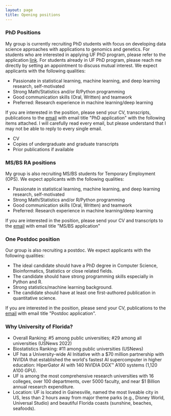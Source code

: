 ```yaml
---
layout: page
title: Opening positions
---
```


### PhD Positions

My group is currently recruiting PhD students with focus on developing data science approaches with applications to genomics and genetics. For students who are interested in applying UF PhD program, please refer to the application [link](https://biostat.ufl.edu/education/phd-in-biostatistics/phd-how-to-apply/). For students already in UF PhD program, please reach me directly by setting an appointment to discuss mutual interest. We expect applicants with the following qualities:

* Passionate in statistical learning, machine learning, and deep learning research, self-motivated
* Strong Math/Statistics and/or R/Python programming
* Good communication skills (Oral, Written) and teamwork
* Preferred: Research experience in machine learning/deep learning

If you are interested in the position, please send your CV, transcripts, publications to the [email](li.chen1@ufl.edu) with email title "PhD application" with the following items attached. I will carefully read every email, but please understand that I may not be able to reply to every single email.

* CV
* Copies of undergraduate and graduate transcripts
* Prior publications if available

### MS/BS RA positions

My group is also recruiting MS/BS students for Temporary Employment (OPS). We expect applicants with the following qualities:

* Passionate in statistical learning, machine learning, and deep learning research, self-motivated
* Strong Math/Statistics and/or R/Python programming
* Good communication skills (Oral, Written) and teamwork
* Preferred: Research experience in machine learning/deep learning

If you are interested in the position, please send your CV and transcripts to the [email](li.chen1@ufl.edu) with email title "MS/BS application"


### One Postdoc position

Our group is also recruiting a postdoc. We expect applicants with the following qualities:

* The ideal candidate should have a PhD degree in Computer Science, Bioinformatics, Statistics or close related fields.
* The candidate should have strong programming skills especially in Python and R.
* Strong statistics/machine learning background.
* The candidate should have at least one first-authored publication in quantitative science.

If you are interested in the position, please send your CV, publications to the [email](li.chen1@ufl.edu) with email title "Postdoc application".



### Why University of Florida?

* Overall Ranking: #5 among public universities; #29 among all universities (USNews 2022)
* Biostatistics Ranking: #11 among public universities (USNews)
* UF has a University-wide AI Initiative with a $70 million partnership with NVIDIA that established the world's fastest AI supercomputer in higher education: HiperGator AI with 140 NVIDIA DGX™ A100 systems (1,120 A100 GPU).
* UF is among the most comprehensive research universities with 16 colleges, over 100 departments, over 5000 faculty, and near $1 Billion annual research expenditure.
* Location: UF is located in Gainesville, named the most liveable city in US, less than 2 hours away from major theme parks (e.g., Disney World, Universal Studio) and beautiful Florida coasts (sunshine, beaches, seafoods).


